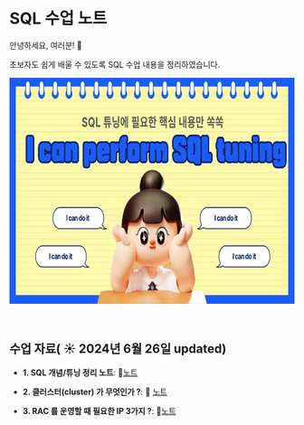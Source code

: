 # SQL 수업 노트

안녕하세요, 여러분!  🌟

초보자도 쉽게 배울 수 있도록 SQL 수업 내용을 정리하였습니다.

<img src="https://github.com/DYNPARK/DYP/blob/main/001.png" width="600" height="400">

&nbsp;

## 수업 자료( ☀️ 2024년 6월 26일 updated)


- **1. SQL 개념/튜닝 정리 노트**:  📄[노트](https://www.notion.so/SQL-c5cf5f593ee74c9d8877b7de8b5e4317)
  &nbsp;
  
- **2. 클러스터(cluster) 가 무엇인가 ?**: 📄 [노트](https://github.com/oracleyu01/rac_class/blob/main/RAC%ED%95%B5%EC%8B%AC2.%20%ED%81%B4%EB%9F%AC%EC%8A%A4%ED%84%B0(Cluster)%EB%9E%80%20%EB%AC%B4%EC%97%87%EC%9D%B8%EA%B0%80.md)
  
- **3. RAC 를 운영할 때 필요한 IP 3가지 ?**: 📄[노트](https://github.com/oracleyu01/rac_class/blob/main/RAC%ED%95%B5%EC%8B%AC3.%20RAC%20%EB%A5%BC%20%EC%9A%B4%EC%98%81%ED%95%A0%20%EB%95%8C%20%ED%95%84%EC%9A%94%ED%95%9C%20IP%203%EA%B0%80%EC%A7%80.md)
